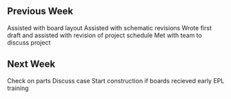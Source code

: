 Previous Week
-------------
  Assisted with board layout
  Assisted with schematic revisions 
  Wrote first draft and assisted with revision of project schedule
  Met with team to discuss project

Next Week
---------
  Check on parts
  Discuss case
  Start construction if boards recieved early
  EPL training
